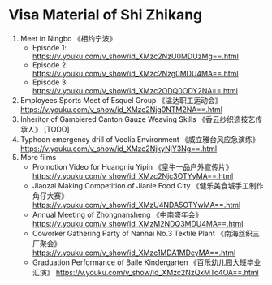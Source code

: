 # Visa Material of Shi Zhikang

1. Meet in Ningbo 《相约宁波》
   - Episode 1: https://v.youku.com/v_show/id_XMzc2NzU0MDUzMg==.html
   - Episode 2: https://v.youku.com/v_show/id_XMzc2Nzg0MDU4MA==.html
   - Episode 3: https://v.youku.com/v_show/id_XMzc2ODQ0ODY2NA==.html
2. Employees Sports Meet of Esquel Group 《溢达职工运动会》 https://v.youku.com/v_show/id_XMzc2Njg0NTM2NA==.html
3. Inheritor of Gambiered Canton Gauze Weaving Skills 《香云纱织造技艺传承人》 [TODO]
4. Typhoon emergency drill of Veolia Environment 《威立雅台风应急演练》 https://v.youku.com/v_show/id_XMzc2NjkyNjY3Ng==.html
5. More films
   - Promotion Video for Huangniu Yipin 《皇牛一品户外宣传片》 https://v.youku.com/v_show/id_XMzc2Njc3OTYyMA==.html
   - Jiaozai Making Competition of Jianle Food City 《健乐美食城手工制作角仔大赛》 https://v.youku.com/v_show/id_XMzU4NDA5OTYwMA==.html
   - Annual Meeting of Zhongnansheng 《中南盛年会》 https://v.youku.com/v_show/id_XMzM2NDQ3MDU4MA==.html
   - Coworker Gathering Party of Nanhai No.3 Textile
     Plant 《南海丝织三厂聚会》 https://v.youku.com/v_show/id_XMzc1MDA1MDcyMA==.html
   - Graduation Performance of Baile Kindergarten 《百乐幼儿园大班毕业汇演》 https://v.youku.com/v_show/id_XMzc2NzQxMTc4OA==.html
